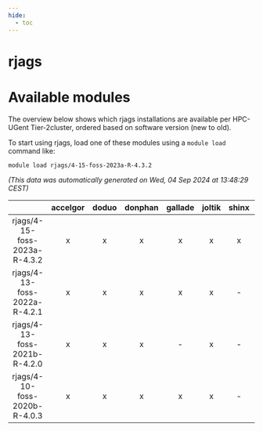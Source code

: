 ```yaml
---
hide:
  - toc
---
```


rjags
=====

# Available modules


The overview below shows which rjags installations are available per HPC-UGent Tier-2cluster, ordered based on software version (new to old).

To start using rjags, load one of these modules using a `module load` command like:

```shell
module load rjags/4-15-foss-2023a-R-4.3.2
```

*(This data was automatically generated on Wed, 04 Sep 2024 at 13:48:29 CEST)*  

| |accelgor|doduo|donphan|gallade|joltik|shinx|skitty|
| :---: | :---: | :---: | :---: | :---: | :---: | :---: | :---: |
|rjags/4-15-foss-2023a-R-4.3.2|x|x|x|x|x|x|x|
|rjags/4-13-foss-2022a-R-4.2.1|x|x|x|x|x|-|x|
|rjags/4-13-foss-2021b-R-4.2.0|x|x|x|-|x|-|x|
|rjags/4-10-foss-2020b-R-4.0.3|x|x|x|x|x|-|x|
